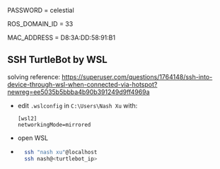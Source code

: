 PASSWORD = celestial

ROS_DOMAIN_ID = 33

MAC_ADDRESS = D8:3A:DD:58:91:B1

## SSH TurtleBot by WSL 

solving reference:
https://superuser.com/questions/1764148/ssh-into-device-through-wsl-when-connected-via-hotspot?newreg=ee5035b5bbba4b90b391249d9ff4969a

- edit `.wslconfig` in `C:\Users\Nash Xu` with:
    ```
    [wsl2]
    networkingMode=mirrored
    ```

- open WSL

- ```bash
    ssh "nash xu"@localhost
    ssh nash@<turtlebot_ip>
    ```

